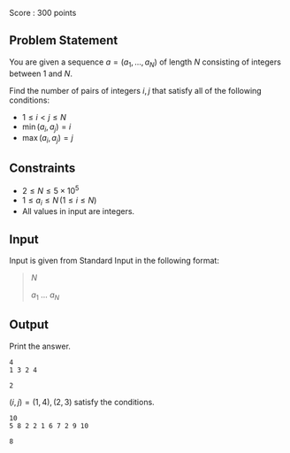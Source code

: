 Score : $300$ points

## Problem Statement

You are given a sequence $a = (a_1, \dots, a_N)$ of length $N$ consisting of integers between $1$ and $N$.

Find the number of pairs of integers $i, j$ that satisfy all of the following conditions:

- $1 \leq i \lt j \leq N$
- $\min(a_i, a_j) = i$
- $\max(a_i, a_j) = j$

## Constraints

- $2 \leq N \leq 5 \times 10^5$
- $1 \leq a_i \leq N \, (1 \leq i \leq N)$
- All values in input are integers.

## Input

Input is given from Standard Input in the following format:

> $N$
> 
> $a_1$ $\ldots$ $a_N$

## Output

Print the answer.

```input1
4
1 3 2 4
```

```output1
2
```

$(i, j) = (1, 4), (2, 3)$ satisfy the conditions.

```input2
10
5 8 2 2 1 6 7 2 9 10
```

```output2
8
```